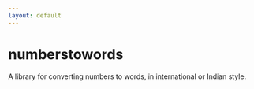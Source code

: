 ```yaml
---
layout: default
---
```

# numberstowords

A library for converting numbers to words, in international or Indian style.
